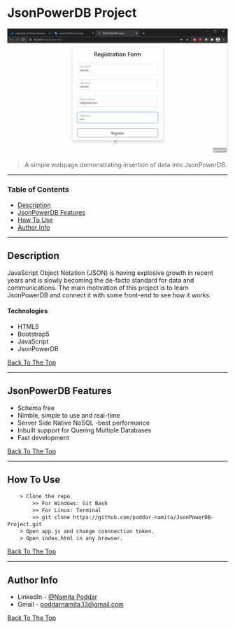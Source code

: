 # JsonPowerDB Project

![Project Image](/.git-res/JsonPowerDB-Demo.gif)

> A simple webpage demonstrating insertion of data into JsonPowerDB.

---

### Table of Contents

-   [Description](#description)
-   [JsonPowerDB Features](#JsonPowerDB-Features)
-   [How To Use](#how-to-use)
-   [Author Info](#author-info)

---

## Description

JavaScript Object Notation (JSON) is having explosive growth in recent years and is slowly becoming the de-facto standard for data and communications. The main motivation of this project is to learn JsonPowerDB and connect it with some front-end to see how it works.

#### Technologies

-   HTML5
-   Bootstrap5
-   JavaScript
-   JsonPowerDB

[Back To The Top](#JsonPowerDB-Project)

---

## JsonPowerDB Features

-   Schema free
-   Nimble, simple to use and real-time
-   Server Side Native NoSQL -best performance
-   Inbuilt support for Quering Multiple Databases
-   Fast development

[Back To The Top](#JsonPowerDB-Project)

---

## How To Use

```
    > Clone the repo
        >> For Windows: Git Bash
        >> For Linux: Terminal
        >> git clone https://github.com/poddar-namita/JsonPowerDB-Project.git
    > Open app.js and change connnection token.
    > Open index.html in any browser.
```

[Back To The Top](#JsonPowerDB-Project)

---

## Author Info

-   LinkedIn - [@Namita Poddar](https://www.linkedin.com/in/namitapoddar/)
-   Gmail - poddarnamita.13@gmail.com

[Back To The Top](#JsonPowerDB-Project)
